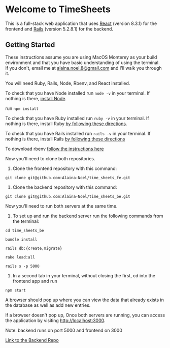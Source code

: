 # Welcome to TimeSheets

This is a full-stack web application that uses [React](https://reactjs.org/) (version 8.3.1) for the frontend and [Rails](https://rubyonrails.org/) (version 5.2.8.1) for the backend. 

## Getting Started

These instructions assume  you are using MacOS Monterey as your build environment and that you have basic understanding of using the terminal. <br> If you don't, email me at [alaina.noel.8@gmail.com](alaina.noel.8@gmail.com) and I'll walk you through it. 

You will need Ruby, Rails, Node, Rbenv, and React installed. <br>

To check that you have Node installed run ```node -v``` in your terminal. If nothing is there, [install Node](https://nodejs.org/en/download/).

run ```npm install```

To check that you have Ruby installed run ```ruby -v``` in your terminal. If nothing is there, install Ruby [by following these directions](https://www.ruby-lang.org/en/documentation/installation/).

To check that you have Rails installed run ```rails -v``` in your terminal. If nothing is there, install Rails [by following these directions](https://rubyonrails.org/)

To download rbenv [follow the instructions here](https://github.com/rbenv/rbenv#installation)

Now you'll need to clone both repositories.

1. Clone the frontend repository with this command:

```
git clone git@github.com:Alaina-Noel/time_sheets_fe.git
```

1. Clone the backend repository with this command:

```
git clone git@github.com:Alaina-Noel/time_sheets_be.git
```

Now you'll need to run both servers at the same time.

1. To set up and run the backend server run the following commands from the terminal:

```
cd time_sheets_be
```
```
bundle install
```
```
rails db:{create,migrate}
```
```
rake load:all
```
```
rails s -p 5000
```
1. In a second tab in your terminal, without closing the first, cd into the frontend app and run
```
npm start
```
A browser should pop up where you can view the data that already exists in the database as well as add new entries.

If a browser doesn't pop up, Once both servers are running, you can access the application by visiting [http://localhost:3000](http://localhost:3000).

Note: backend runs on port 5000 and frontend on 3000


[Link to the Backend Repo](https://github.com/Alaina-Noel/time_sheets_be)
